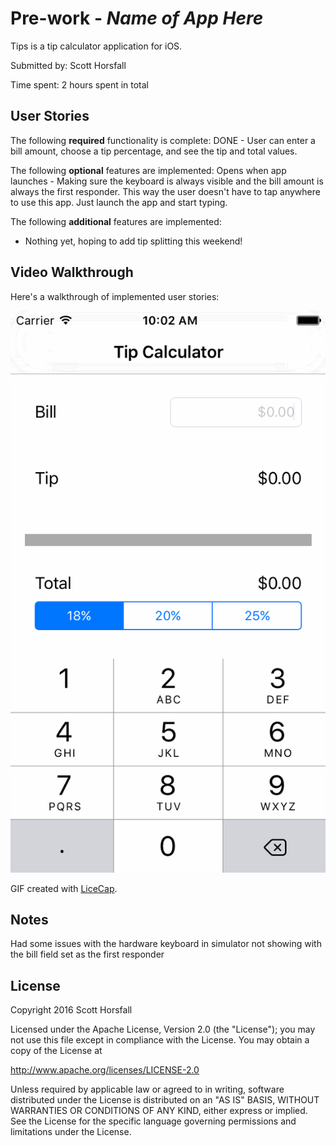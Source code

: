 # Pre-work - *Name of App Here*

Tips is a tip calculator application for iOS.

Submitted by: Scott Horsfall

Time spent: 2 hours spent in total

## User Stories

The following **required** functionality is complete:
DONE - User can enter a bill amount, choose a tip percentage, and see the tip and total values.

The following **optional** features are implemented:
Opens when app launches - Making sure the keyboard is always visible and the bill amount is always the first responder. This way the user doesn't have to tap anywhere to use this app. Just launch the app and start typing.

The following **additional** features are implemented:
- Nothing yet, hoping to add tip splitting this weekend!

## Video Walkthrough 

Here's a walkthrough of implemented user stories:

<img src='Tips-Recording.gif' title='Video Walkthrough' width='' alt='Video Walkthrough' />

GIF created with [LiceCap](http://www.cockos.com/licecap/).

## Notes

Had some issues with the hardware keyboard in simulator not showing with the bill field set as the first responder 

## License

Copyright 2016 Scott Horsfall

Licensed under the Apache License, Version 2.0 (the "License");
you may not use this file except in compliance with the License.
You may obtain a copy of the License at

http://www.apache.org/licenses/LICENSE-2.0

Unless required by applicable law or agreed to in writing, software
distributed under the License is distributed on an "AS IS" BASIS,
WITHOUT WARRANTIES OR CONDITIONS OF ANY KIND, either express or implied.
See the License for the specific language governing permissions and
limitations under the License.